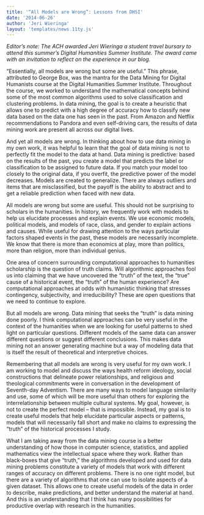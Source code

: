 ```yaml
---
title: '“All Models are Wrong”: Lessons from DHSI'
date: '2014-06-26'
author: 'Jeri Wieringa'
layout: 'templates/news.11ty.js'
---
```

*Editor’s note: The ACH awarded Jeri Wieringa a student travel bursary to attend this summer’s Digital Humanities Summer Institute. The award came with an invitation to reflect on the experience in our blog.*

“Essentially, all models are wrong but some are useful.” This phrase, attributed to George Box, was the mantra for the Data Mining for Digital Humanists course at the Digital Humanities Summer Institute. Throughout the course, we worked to understand the mathematical concepts behind some of the most common algorithms used to solve classification and clustering problems. In data mining, the goal is to create a heuristic that allows one to predict with a high degree of accuracy how to classify new data based on the data one has seen in the past. From Amazon and Netflix recommendations to Pandora and even self-driving cars, the results of data mining work are present all across our digital lives.

And yet all models are wrong. In thinking about how to use data mining in my own work, it was helpful to learn that the goal of data mining is not to perfectly fit the model to the data at hand. Data mining is predictive: based on the results of the past, you create a model that predicts the label or classification to be assigned to future data. If you match your model too closely to the original data, if you overfit, the predictive power of the model decreases. Models are created to generalize. There are always outliers and items that are misclassified, but the payoff is the ability to abstract and to get a reliable prediction when faced with new data.

All models are wrong but some are useful. This should not be surprising to scholars in the humanities. In history, we frequently work with models to help us elucidate processes and explain events. We use economic models, political models, and models of race, class, and gender to explain actions and causes. While useful for drawing attention to the ways particular factors shaped events in the past, these models are necessarily incomplete. We know that there is more than economics at play, more than politics, more than religion, more than individual genius.

One area of concern surrounding computational approaches to humanities scholarship is the question of truth claims. Will algorithmic approaches fool us into claiming that we have uncovered the “truth” of the text, the “true” cause of a historical event, the “truth” of the human experience? Are computational approaches at odds with humanistic thinking that stresses contingency, subjectivity, and irreducibility? These are open questions that we need to continue to explore.

But all models are wrong. Data mining that seeks the “truth” is data mining done poorly. I think computational approaches can be very useful in the context of the humanities when we are looking for useful patterns to shed light on particular questions. Different models of the same data can answer different questions or suggest different conclusions. This makes data mining not an answer generating machine but a way of modeling data that is itself the result of theoretical and interpretive choices.

Remembering that all models are wrong is very useful for my own work. I am working to model and discuss the ways health reform ideology, social constructions that delineate power relationships, and religious and theological commitments were in conversation in the development of Seventh-day Adventism. There are many ways to model language similarity and use, some of which will be more useful than others for exploring the interrelationship between multiple cultural systems. My goal, however, is not to create the perfect model – that is impossible. Instead, my goal is to create useful models that help elucidate particular aspects or patterns, models that will necessarily fall short and make no claims to expressing the “truth” of the historical processes I study.

What I am taking away from the data mining course is a better understanding of how those in computer science, statistics, and applied mathematics view the intellectual space where they work. Rather than black-boxes that give “truth,” the algorithms developed and used for data mining problems constitute a variety of models that work with different ranges of accuracy on different problems. There is no one right model, but there are a variety of algorithms that one can use to isolate aspects of a given dataset. This allows one to create useful models of the data in order to describe, make predictions, and better understand the material at hand. And this is an understanding that I think has many possibilities for productive overlap with research in the humanities.
